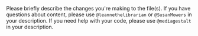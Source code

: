 Please briefly describe the changes you're making to the file(s).
If you have questions about content, please use `@leannethelibrarian` or `@SusanMowers` in your description.
If you need help with your code, please use `@mediagestalt` in your description.
